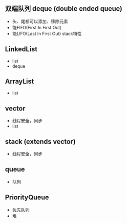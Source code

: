 ## 双端队列 deque (double ended queue)
* 头、尾都可以添加、移除元素
* 能FIFO(First In First Out)
* 能LIFO(Last In First Out) stack特性

## LinkedList
* list
* deque

## ArrayList
* list

##  vector 
* 线程安全，同步
* list

##  stack (extends vector)
* 线程安全，同步

## queue
* 队列

## PriorityQueue
* 优先队列
* 堆